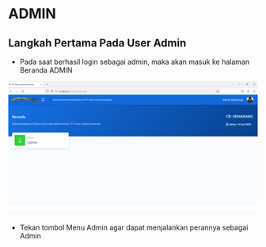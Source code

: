 # ADMIN

## Langkah Pertama Pada User Admin

* Pada saat berhasil login sebagai admin, maka akan masuk ke halaman Beranda ADMIN

![](<../../../../.gitbook/assets/image (6).png>)

* Tekan tombol Menu Admin agar dapat menjalankan perannya sebagai Admin


